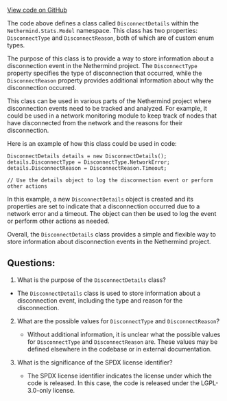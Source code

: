 [View code on GitHub](https://github.com/nethermindeth/nethermind/Nethermind.Network.Stats/Model/DisconnectDetails.cs)

The code above defines a class called `DisconnectDetails` within the `Nethermind.Stats.Model` namespace. This class has two properties: `DisconnectType` and `DisconnectReason`, both of which are of custom enum types.

The purpose of this class is to provide a way to store information about a disconnection event in the Nethermind project. The `DisconnectType` property specifies the type of disconnection that occurred, while the `DisconnectReason` property provides additional information about why the disconnection occurred.

This class can be used in various parts of the Nethermind project where disconnection events need to be tracked and analyzed. For example, it could be used in a network monitoring module to keep track of nodes that have disconnected from the network and the reasons for their disconnection.

Here is an example of how this class could be used in code:

```
DisconnectDetails details = new DisconnectDetails();
details.DisconnectType = DisconnectType.NetworkError;
details.DisconnectReason = DisconnectReason.Timeout;

// Use the details object to log the disconnection event or perform other actions
```

In this example, a new `DisconnectDetails` object is created and its properties are set to indicate that a disconnection occurred due to a network error and a timeout. The object can then be used to log the event or perform other actions as needed.

Overall, the `DisconnectDetails` class provides a simple and flexible way to store information about disconnection events in the Nethermind project.
## Questions: 
 1. What is the purpose of the `DisconnectDetails` class?
   - The `DisconnectDetails` class is used to store information about a disconnection event, including the type and reason for the disconnection.

2. What are the possible values for `DisconnectType` and `DisconnectReason`?
   - Without additional information, it is unclear what the possible values for `DisconnectType` and `DisconnectReason` are. These values may be defined elsewhere in the codebase or in external documentation.

3. What is the significance of the SPDX license identifier?
   - The SPDX license identifier indicates the license under which the code is released. In this case, the code is released under the LGPL-3.0-only license.